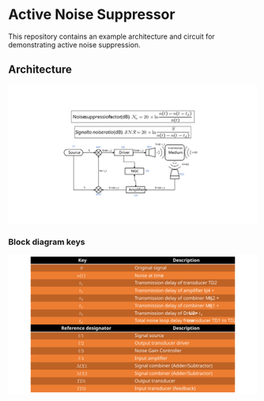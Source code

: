 # Active Noise Suppressor
This repository contains an example architecture and circuit for demonstrating active noise suppression.

## Architecture
![Block diagram](./Resources/block-diagram.SVG)
### Block diagram keys
![Block diagram keys](./Resources/block-diagram-keys.SVG)
